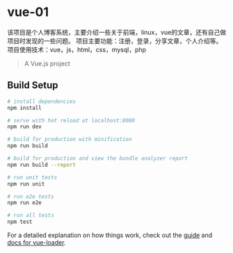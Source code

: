 # vue-01
该项目是个人博客系统，主要介绍一些关于前端，linux，vue的文章，还有自己做项目时发现的一些问题。
项目主要功能：注册，登录，分享文章，个人介绍等。
项目使用技术：vue，js，html，css，mysql，php
> A Vue.js project

## Build Setup

``` bash
# install dependencies
npm install

# serve with hot reload at localhost:8080
npm run dev

# build for production with minification
npm run build

# build for production and view the bundle analyzer report
npm run build --report

# run unit tests
npm run unit

# run e2e tests
npm run e2e

# run all tests
npm test
```

For a detailed explanation on how things work, check out the [guide](http://vuejs-templates.github.io/webpack/) and [docs for vue-loader](http://vuejs.github.io/vue-loader).
